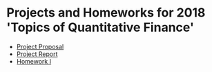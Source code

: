 # Projects and Homeworks for 2018 'Topics of Quantitative Finance'
* [Project Proposal](https://github.com/evanleungc/PHBS_TQFML/blob/master/Project/Proposal.md)
* [Project Report](https://github.com/evanleungc/PHBS_TQFML/blob/master/Project/Report/Report.md)
* [Homework I](https://github.com/evanleungc/PHBS_TQFML/blob/master/HW1/Whole%20Process.ipynb)

